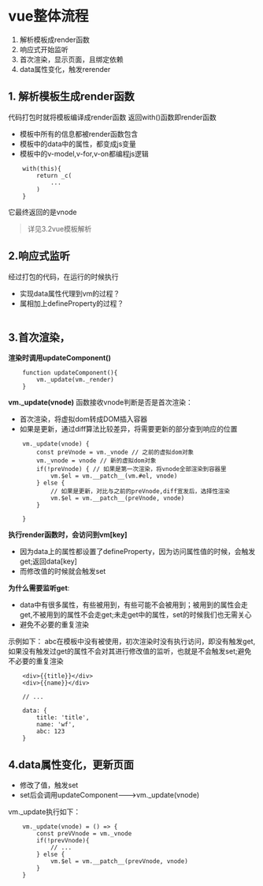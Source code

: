 # vue整体流程
1. 解析模板成render函数
2. 响应式开始监听
3. 首次渲染，显示页面，且绑定依赖
4. data属性变化，触发rerender

## 1. 解析模板生成render函数
代码打包时就将模板编译成render函数
返回with()函数即render函数

- 模板中所有的信息都被render函数包含
- 模板中的data中的属性，都变成js变量
- 模板中的v-model,v-for,v-on都编程js逻辑

```
    with(this){
        return _c(
            ...
        )
    }
```
它最终返回的是vnode

> 详见3.2vue模板解析

## 2.响应式监听
经过打包的代码，在运行的时候执行


- 实现data属性代理到vm的过程？
- 属相加上defineProperty的过程？
```

```

## 3.首次渲染，
**渲染时调用updateComponent()**
```
    function updateComponent(){
        vm._update(vm._render)
    }
```
**vm._update(vnode)**
函数接收vnode判断是否是首次渲染：
- 首次渲染，将虚拟dom转成DOM插入容器
- 如果是更新，通过diff算法比较差异，将需要更新的部分查到响应的位置
```
    vm._update(vnode) {
        const preVnode = vm._vnode // 之前的虚拟dom对象
        vm._vnode = vnode // 新的虚拟dom对象
        if(!preVnode) { // 如果是第一次渲染，将vnode全部渲染到容器里
            vm.$el = vm.__patch__(vm.#el, vnode)
        } else {
            // 如果是更新，对比与之前的preVnode,diff宣发后，选择性渲染
            vm.$el = vm.__patch__(preVnode, vnode)
        }

    }
```

**执行render函数时，会访问到vm[key]**
- 因为data上的属性都设置了defineProperty，因为访问属性值的时候，会触发get;返回data[key]
- 而修改值的时候就会触发set

**为什么需要监听get**: 
- data中有很多属性，有些被用到，有些可能不会被用到；被用到的属性会走get,不被用到的属性不会走get;未走get中的属性，set的时候我们也无需关心
- 避免不必要的重复渲染

示例如下：
abc在模板中没有被使用，初次渲染时没有执行访问，即没有触发get,如果没有触发过get的属性不会对其进行修改值的监听，也就是不会触发set;避免不必要的重复渲染
```
    <div>{{title}}</div>
    <div>{{name}}</div>

    // ...

    data: {
        title: 'title',
        name: 'wf',
        abc: 123 
    }
```

## 4.data属性变化，更新页面
- 修改了值，触发set
- set后会调用updateComponent--->vm._update(vnode)

vm._update执行如下：
```
    vm._update(vnode) = () => {
        const preVVnode = vm._vnode
        if(!prevVnode){
            // ...
        } else {
            vm.$el = vm.__patch__(prevVnode, vnode)
        }
    }
```
